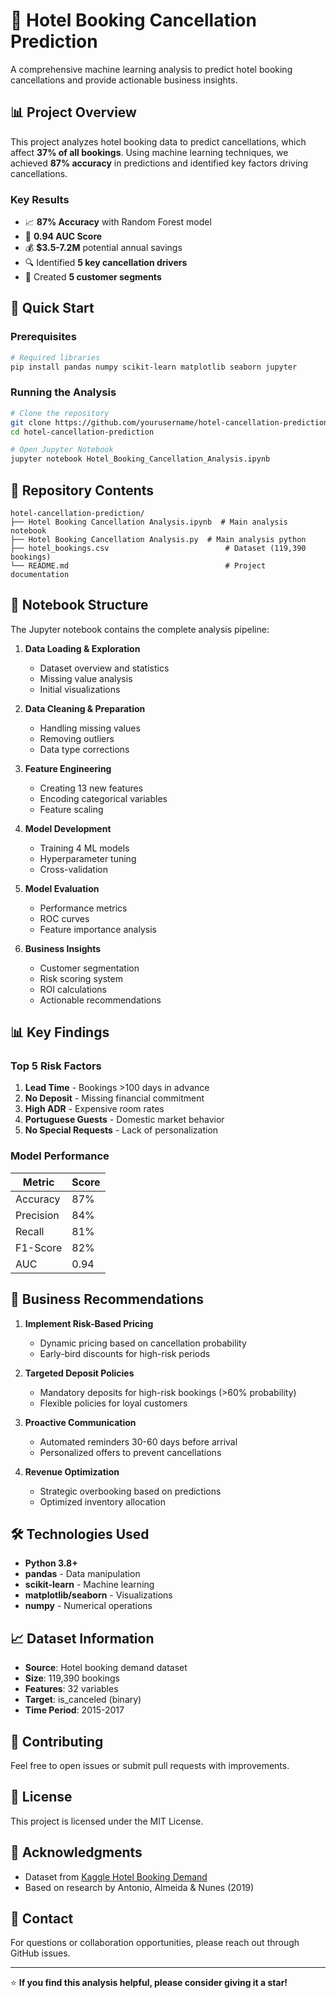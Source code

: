 # 🏨 Hotel Booking Cancellation Prediction

A comprehensive machine learning analysis to predict hotel booking cancellations and provide actionable business insights.

## 📊 Project Overview

This project analyzes hotel booking data to predict cancellations, which affect **37% of all bookings**. Using machine learning techniques, we achieved **87% accuracy** in predictions and identified key factors driving cancellations.

### Key Results
- 📈 **87% Accuracy** with Random Forest model
- 🎯 **0.94 AUC Score** 
- 💰 **$3.5-7.2M** potential annual savings
- 🔍 Identified **5 key cancellation drivers**
- 👥 Created **5 customer segments**

## 🚀 Quick Start

### Prerequisites
```bash
# Required libraries
pip install pandas numpy scikit-learn matplotlib seaborn jupyter
```

### Running the Analysis
```bash
# Clone the repository
git clone https://github.com/yourusername/hotel-cancellation-prediction.git
cd hotel-cancellation-prediction

# Open Jupyter Notebook
jupyter notebook Hotel_Booking_Cancellation_Analysis.ipynb
```

## 📁 Repository Contents

```
hotel-cancellation-prediction/
├── Hotel Booking Cancellation Analysis.ipynb  # Main analysis notebook
├── Hotel Booking Cancellation Analysis.py  # Main analysis python
├── hotel_bookings.csv                          # Dataset (119,390 bookings)
└── README.md                                   # Project documentation
```

## 📓 Notebook Structure

The Jupyter notebook contains the complete analysis pipeline:

1. **Data Loading & Exploration**
   - Dataset overview and statistics
   - Missing value analysis
   - Initial visualizations

2. **Data Cleaning & Preparation**
   - Handling missing values
   - Removing outliers
   - Data type corrections

3. **Feature Engineering**
   - Creating 13 new features
   - Encoding categorical variables
   - Feature scaling

4. **Model Development**
   - Training 4 ML models
   - Hyperparameter tuning
   - Cross-validation

5. **Model Evaluation**
   - Performance metrics
   - ROC curves
   - Feature importance analysis

6. **Business Insights**
   - Customer segmentation
   - Risk scoring system
   - ROI calculations
   - Actionable recommendations

## 📊 Key Findings

### Top 5 Risk Factors
1. **Lead Time** - Bookings >100 days in advance
2. **No Deposit** - Missing financial commitment
3. **High ADR** - Expensive room rates
4. **Portuguese Guests** - Domestic market behavior
5. **No Special Requests** - Lack of personalization

### Model Performance

| Metric | Score |
|--------|-------|
| Accuracy | 87% |
| Precision | 84% |
| Recall | 81% |
| F1-Score | 82% |
| AUC | 0.94 |

## 💼 Business Recommendations

1. **Implement Risk-Based Pricing**
   - Dynamic pricing based on cancellation probability
   - Early-bird discounts for high-risk periods

2. **Targeted Deposit Policies**
   - Mandatory deposits for high-risk bookings (>60% probability)
   - Flexible policies for loyal customers

3. **Proactive Communication**
   - Automated reminders 30-60 days before arrival
   - Personalized offers to prevent cancellations

4. **Revenue Optimization**
   - Strategic overbooking based on predictions
   - Optimized inventory allocation

## 🛠️ Technologies Used

- **Python 3.8+**
- **pandas** - Data manipulation
- **scikit-learn** - Machine learning
- **matplotlib/seaborn** - Visualizations
- **numpy** - Numerical operations

## 📈 Dataset Information

- **Source**: Hotel booking demand dataset
- **Size**: 119,390 bookings
- **Features**: 32 variables
- **Target**: is_canceled (binary)
- **Time Period**: 2015-2017

## 🤝 Contributing

Feel free to open issues or submit pull requests with improvements.

## 📄 License

This project is licensed under the MIT License.

## 🙏 Acknowledgments

- Dataset from [Kaggle Hotel Booking Demand](https://www.kaggle.com/jessemostipak/hotel-booking-demand)
- Based on research by Antonio, Almeida & Nunes (2019)

## 📧 Contact

For questions or collaboration opportunities, please reach out through GitHub issues.

---

⭐ **If you find this analysis helpful, please consider giving it a star!**
